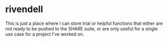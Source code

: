 # rivendell
This is just a place where I can store trial or helpful functions that either are not ready to be pushed to the SHARE suite, or are only useful for a single use case for a project I've worked on.
